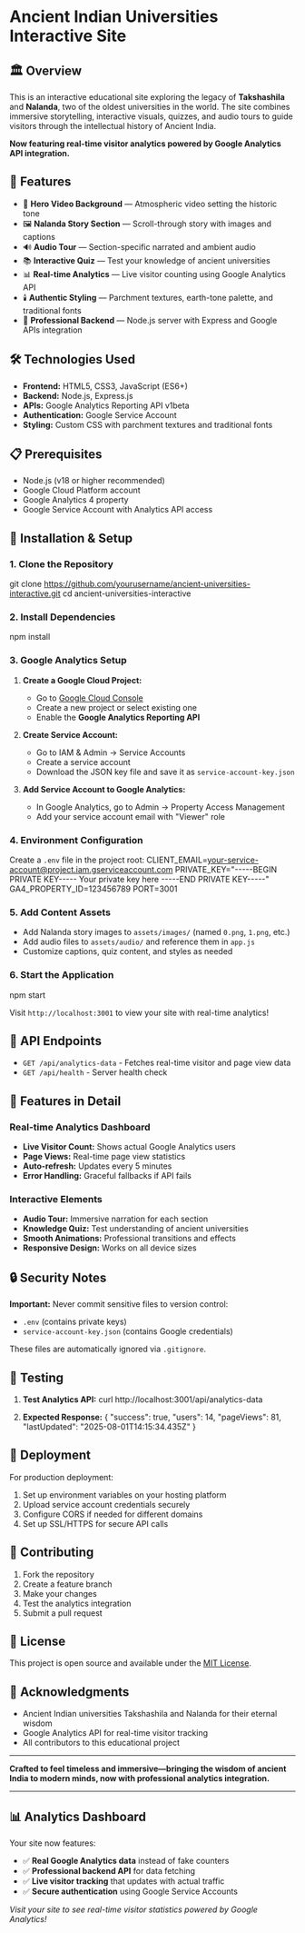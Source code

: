 # Ancient Indian Universities Interactive Site

## 🏛️ Overview

This is an interactive educational site exploring the legacy of **Takshashila** and **Nalanda**, two of the oldest universities in the world. The site combines immersive storytelling, interactive visuals, quizzes, and audio tours to guide visitors through the intellectual history of Ancient India.

**Now featuring real-time visitor analytics powered by Google Analytics API integration.**

## 🚀 Features

- 🎥 **Hero Video Background** — Atmospheric video setting the historic tone
- 🖼️ **Nalanda Story Section** — Scroll-through story with images and captions
- 🔊 **Audio Tour** — Section-specific narrated and ambient audio
- 📚 **Interactive Quiz** — Test your knowledge of ancient universities
- 📊 **Real-time Analytics** — Live visitor counting using Google Analytics API
- 🕯️ **Authentic Styling** — Parchment textures, earth-tone palette, and traditional fonts
- 🔧 **Professional Backend** — Node.js server with Express and Google APIs integration

## 🛠️ Technologies Used

- **Frontend:** HTML5, CSS3, JavaScript (ES6+)
- **Backend:** Node.js, Express.js
- **APIs:** Google Analytics Reporting API v1beta
- **Authentication:** Google Service Account
- **Styling:** Custom CSS with parchment textures and traditional fonts

## 📋 Prerequisites

- Node.js (v18 or higher recommended)
- Google Cloud Platform account
- Google Analytics 4 property
- Google Service Account with Analytics API access

## 🚀 Installation & Setup

### 1. Clone the Repository
git clone https://github.com/yourusername/ancient-universities-interactive.git
cd ancient-universities-interactive


### 2. Install Dependencies
npm install


### 3. Google Analytics Setup

1. **Create a Google Cloud Project:**
   - Go to [Google Cloud Console](https://console.cloud.google.com)
   - Create a new project or select existing one
   - Enable the **Google Analytics Reporting API**

2. **Create Service Account:**
   - Go to IAM & Admin → Service Accounts
   - Create a service account
   - Download the JSON key file and save it as `service-account-key.json`

3. **Add Service Account to Google Analytics:**
   - In Google Analytics, go to Admin → Property Access Management
   - Add your service account email with "Viewer" role

### 4. Environment Configuration

Create a `.env` file in the project root:
CLIENT_EMAIL=your-service-account@project.iam.gserviceaccount.com
PRIVATE_KEY="-----BEGIN PRIVATE KEY-----
Your private key here
-----END PRIVATE KEY-----"
GA4_PROPERTY_ID=123456789
PORT=3001


### 5. Add Content Assets

- Add Nalanda story images to `assets/images/` (named `0.png`, `1.png`, etc.)
- Add audio files to `assets/audio/` and reference them in `app.js`
- Customize captions, quiz content, and styles as needed

### 6. Start the Application
npm start


Visit `http://localhost:3001` to view your site with real-time analytics!


## 🔧 API Endpoints

- `GET /api/analytics-data` - Fetches real-time visitor and page view data
- `GET /api/health` - Server health check

## 🎯 Features in Detail

### Real-time Analytics Dashboard
- **Live Visitor Count:** Shows actual Google Analytics users
- **Page Views:** Real-time page view statistics
- **Auto-refresh:** Updates every 5 minutes
- **Error Handling:** Graceful fallbacks if API fails

### Interactive Elements
- **Audio Tour:** Immersive narration for each section
- **Knowledge Quiz:** Test understanding of ancient universities
- **Smooth Animations:** Professional transitions and effects
- **Responsive Design:** Works on all device sizes

## 🔒 Security Notes

**Important:** Never commit sensitive files to version control:
- `.env` (contains private keys)
- `service-account-key.json` (contains Google credentials)

These files are automatically ignored via `.gitignore`.

## 🧪 Testing

1. **Test Analytics API:**
curl http://localhost:3001/api/analytics-data


2. **Expected Response:**
{
"success": true,
"users": 14,
"pageViews": 81,
"lastUpdated": "2025-08-01T14:15:34.435Z"
}


## 🚀 Deployment

For production deployment:
1. Set up environment variables on your hosting platform
2. Upload service account credentials securely
3. Configure CORS if needed for different domains
4. Set up SSL/HTTPS for secure API calls

## 🤝 Contributing

1. Fork the repository
2. Create a feature branch
3. Make your changes
4. Test the analytics integration
5. Submit a pull request

## 📄 License

This project is open source and available under the [MIT License](LICENSE).

## 🙏 Acknowledgments

- Ancient Indian universities Takshashila and Nalanda for their eternal wisdom
- Google Analytics API for real-time visitor tracking
- All contributors to this educational project

---

**Crafted to feel timeless and immersive—bringing the wisdom of ancient India to modern minds, now with professional analytics integration.**

---

## 📊 Analytics Dashboard

Your site now features:
- ✅ **Real Google Analytics data** instead of fake counters
- ✅ **Professional backend API** for data fetching
- ✅ **Live visitor tracking** that updates with actual traffic
- ✅ **Secure authentication** using Google Service Accounts

*Visit your site to see real-time visitor statistics powered by Google Analytics!*

